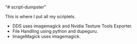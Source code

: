 "# script-dumpster" 

This is where I put all my scriplets.

* DDS uses imagemagick and Nvidia Texture Tools Exporter.
* File Handling using python and dupeguru.
* ImageMagick uses imagemagick.

